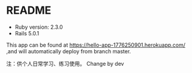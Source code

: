 # README

* Ruby version: 2.3.0
* Rails 5.0.1

This app can be found at https://hello-app-1776250901.herokuapp.com/ 
,and will automatically deploy from  branch master.

注：供个人日常学习、练习使用。
Change by dev
